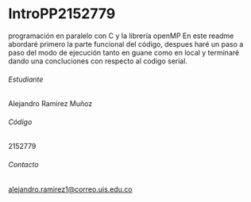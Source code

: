 # IntroPP2152779
programación en paralelo con C y la librería openMP
En este readme abordaré primero la parte funcional del código, despues haré un paso a paso del modo de ejecución tanto en guane como en local y terminaré dando una concluciones con respecto al codigo serial.

###### Estudiante 
Alejandro Ramirez Muñoz 

###### Código
2152779

###### Contacto
alejandro.ramirez1@correo.uis.edu.co


